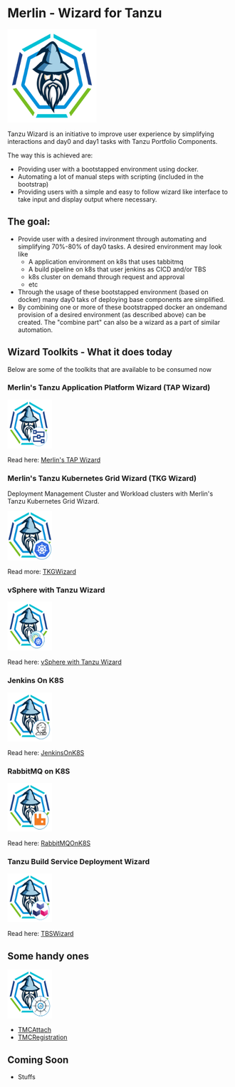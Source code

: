 # Merlin - Wizard for Tanzu


<img src="images/logo-tanzuwizard.png" alt="Tanzu Wizard" width=200 height=210/> 


Tanzu Wizard is an initiative to improve user experience by simplifying interactions and day0 and day1 tasks with Tanzu Portfolio Components.

The way this is achieved are:
- Providing user with a bootstapped environment using docker.
- Automating a lot of manual steps with scripting (included in the bootstrap)
- Providing users with a simple and easy to follow wizard like interface to take input and display output where necessary.


## The goal:
- Provide user with a desired invironment through automating and simplifying 70%-80% of day0 tasks. A desired environment may look like
    - A application environment on k8s that uses tabbitmq
    - A build pipeline on k8s that user jenkins as CICD and/or TBS
    - k8s cluster on demand through request and approval
    - etc
- Through the usage of these bootstapped environment (based on docker) many day0 taks of deploying base components are simplified.
- By combining one or more of these bootstrapped docker an ondemand provision of a desired environment (as described above) can be created. The "combine part" can also be a wizard as a part of similar automation.



## Wizard Toolkits - What it does today

Below are some of the toolkits that are available to be consumed now

### Merlin's Tanzu Application Platform Wizard (TAP Wizard)

<img src="images/logo-tap.png" alt="Tanzu TAP Wizard" width=100 height=110/>

Read here: [Merlin's TAP Wizard](https://github.com/alinahid477/tapwizard)


### Merlin's Tanzu Kubernetes Grid Wizard (TKG Wizard)

Deployment Management Cluster and Workload clusters with Merlin's Tanzu Kubernetes Grid Wizard.

<img src="images/logo-merlin-tkg.png" alt="Merlin TKG" width=100 height=110/>


Read more: [TKGWizard](https://github.com/alinahid477/merlin-tkg)

### vSphere with Tanzu Wizard

<img src="images/logo-vsphere-with-tanzu.png" alt="vSphere with Tanzu Wizard" width=100 height=110/>

Read here: [vSphere with Tanzu Wizard](https://github.com/alinahid477/vsphere-with-tanzu-wizard)


### Jenkins On K8S


<img src="images/logo-jenkinsonk8s.png" alt="Jenkins on K8S Wizard" width=100 height=110/>

Read here: [JenkinsOnK8S](https://github.com/alinahid477/jenkinsonk8s)


### RabbitMQ on K8S

<img src="images/logo-rabbitmqonk8s.png" alt="RabbitMQ on K8S Wizard" width=100 height=110/>

Read here: [RabbitMQOnK8S](https://github.com/alinahid477/rabbitmqonk8s)


### Tanzu Build Service Deployment Wizard

<img src="images/logo-tbswizard.png" alt="Tanzu Build Service Wizard" width=100 height=110/>

Read here: [TBSWizard](https://github.com/alinahid477/tbswizard)


## Some handy ones

<img src="images/logo-tmcwizard.png" alt="TMC Wizard" width=100 height=110/>


- [TMCAttach](https://github.com/alinahid477/tmc-attach)
- [TMCRegistration](https://github.com/alinahid477/tmc-registration)


## Coming Soon

- Stuffs
